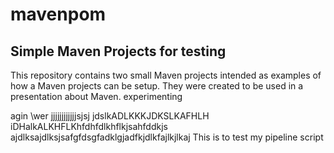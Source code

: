 # mavenpom

Simple Maven Projects for testing 
---------------------

This repository contains two small Maven projects intended as examples of how a Maven projects can be setup. They were created to be used in a presentation about Maven.
experimenting

agin
\wer
jjjjjjjjjjjjsjsj
jdslkADLKKKJDKSLKAFHLH
iDHalkALKHFLKhfdhfdlkhflkjsahfddkjs
ajdlksajdlksjsafgfdsgfadklgjadfkjdlkfajlkjlkaj
This is to test my pipeline script
